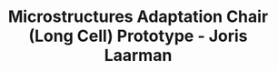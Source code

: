 ---
title: Microstructures Adaptation Chair (Long Cell) Prototype - Joris Laarman
layout: entry
presentation: side-by-side
object:
  - id: "2015-263"
order: 431
menu: false
---